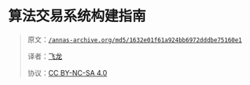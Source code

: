 # 算法交易系统构建指南

> 原文：[`/annas-archive.org/md5/1632e01f61a924bb6972dddbe75160e1`](https://annas-archive.org/md5/1632e01f61a924bb6972dddbe75160e1)
> 
> 译者：[飞龙](https://github.com/wizardforcel)
> 
> 协议：[CC BY-NC-SA 4.0](http://creativecommons.org/licenses/by-nc-sa/4.0/)